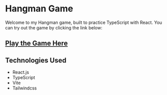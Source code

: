 # Hangman Game

Welcome to my Hangman game, built to practice TypeScript with React. You can try out the game by clicking the link below:

## [Play the Game Here](https://mandanad.github.io/hangman/)

## Technologies Used

- React.js
- TypeScript
- Vite
- Tailwindcss 
